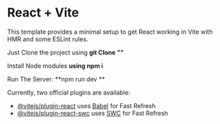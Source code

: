 # React + Vite

This template provides a minimal setup to get React working in Vite with HMR and some ESLint rules.

Just Clone the project using   **git Clone "<Link>"**

Install Node modules **using  npm i** 

Run The Server: **npm run dev **

Currently, two official plugins are available:

- [@vitejs/plugin-react](https://github.com/vitejs/vite-plugin-react/blob/main/packages/plugin-react/README.md) uses [Babel](https://babeljs.io/) for Fast Refresh
- [@vitejs/plugin-react-swc](https://github.com/vitejs/vite-plugin-react-swc) uses [SWC](https://swc.rs/) for Fast Refresh
